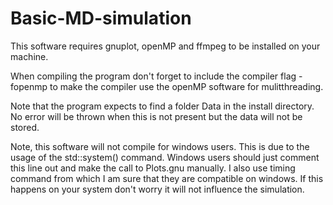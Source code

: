 # Basic-MD-simulation

This software requires gnuplot, openMP and ffmpeg to be installed on your machine.

When compiling the program don't forget to include the compiler flag -fopenmp to make the compiler use the openMP software for mulitthreading.

Note that the program expects to find a folder Data in the install directory. No error will be thrown when this is not present but the data will not be stored.

Note, this software will not compile for windows users. This is due to the usage of the std::system() command. Windows users should just comment this line out and make the call to Plots.gnu manually.
I also use timing command from which I am sure that they are compatible on windows. If this happens on your system don't worry it will not influence the simulation.
